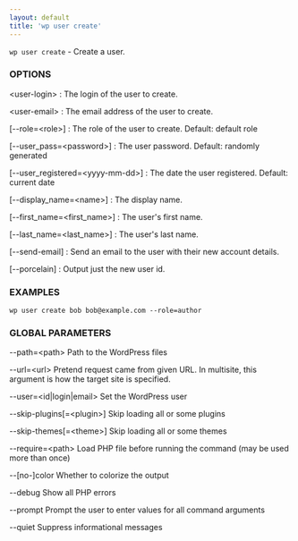 ```yaml
---
layout: default
title: 'wp user create'
---
```


`wp user create` - Create a user.

### OPTIONS

&lt;user-login&gt;
: The login of the user to create.

&lt;user-email&gt;
: The email address of the user to create.

[\--role=&lt;role&gt;]
: The role of the user to create. Default: default role

[\--user_pass=&lt;password&gt;]
: The user password. Default: randomly generated

[\--user_registered=&lt;yyyy-mm-dd&gt;]
: The date the user registered. Default: current date

[\--display_name=&lt;name&gt;]
: The display name.

[\--first_name=&lt;first_name&gt;]
: The user's first name.

[\--last_name=&lt;last_name&gt;]
: The user's last name.

[\--send-email]
: Send an email to the user with their new account details.

[\--porcelain]
: Output just the new user id.

### EXAMPLES

    wp user create bob bob@example.com --role=author

### GLOBAL PARAMETERS

  --path=&lt;path&gt;
      Path to the WordPress files

  --url=&lt;url&gt;
      Pretend request came from given URL. In multisite, this argument is how the target site is specified.

  --user=&lt;id|login|email&gt;
      Set the WordPress user

  --skip-plugins[=&lt;plugin&gt;]
      Skip loading all or some plugins

  --skip-themes[=&lt;theme&gt;]
      Skip loading all or some themes

  --require=&lt;path&gt;
      Load PHP file before running the command (may be used more than once)

  --[no-]color
      Whether to colorize the output

  --debug
      Show all PHP errors

  --prompt
      Prompt the user to enter values for all command arguments

  --quiet
      Suppress informational messages



